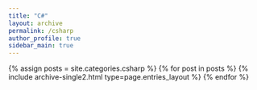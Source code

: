 ```yaml
---
title: "C#"
layout: archive
permalink: /csharp
author_profile: true
sidebar_main: true
---
```



{% assign posts = site.categories.csharp %}
{% for post in posts %} {% include archive-single2.html type=page.entries_layout %} {% endfor %}